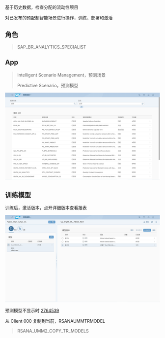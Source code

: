基于历史数据，检查分配的流动性项目

对已发布的预配制智能场景进行操作，训练、部署和激活
## 角色
> SAP_BR_ANALYTICS_SPECIALIST
## App
> Intelligent Scenario Management，预测场景
>
> Predictive Scenario，预测模型

![Predictive-Scenario](./img/Predictive-Scenario.png "预测场景")

## 训练模型
训练后，激活版本，点开详细版本查看报表

![Train](./img/Train.png "训练")

预测模型不显示时 [2764539](https://launchpad.support.sap.com/#/notes/2764539)

从 Client 000 复制到当前，RSANAUMMTRMODEL
> RSANA_UMM2_COPY_TR_MODELS